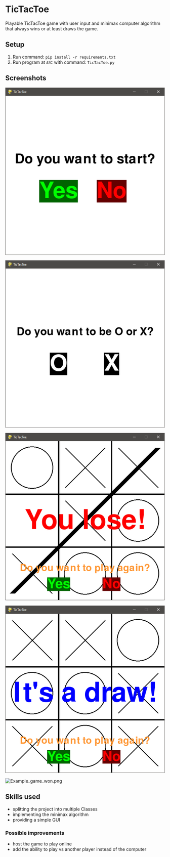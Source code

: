 # TicTacToe
Playable TicTacToe game with user input and minimax computer algorithm that always wins or at least draws the game. 

## Setup

1. Run command: `pip install -r requirements.txt`
2. Run program at *src* with command: `TicTacToe.py`

## Screenshots
![Example_starting_window.png](docs/Example_starting_window.png "Starting window")

![Example_selection_of_o_or_x.png](docs/Example_selection_of_o_or_x.png "Selection of O or X")

![Example_game_lost.png](docs/Example_game_lost.png "Example of game lost with option to play again")

![Example_game_drawn.png](docs/Example_game_drawn.png "Example of game drawn with option to play again")

![Example_game_won.png](docs/file_not_found "Simply not possible with this algorithm, nevertheless implemented in the code")

## Skills used
- splitting the project into multiple Classes
- implementing the minimax algorithm
- providing a simple GUI

### Possible improvements
- host the game to play online
- add the ability to play vs another player instead of the computer
